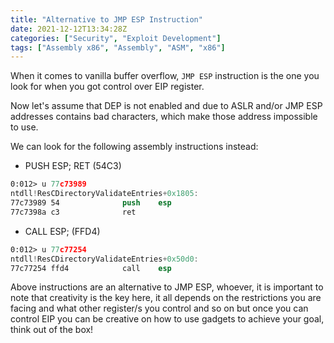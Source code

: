 ```yaml
---
title: "Alternative to JMP ESP Instruction"
date: 2021-12-12T13:34:28Z
categories: ["Security", "Exploit Development"]
tags: ["Assembly x86", "Assembly", "ASM", "x86"]
---
```


When it comes to vanilla buffer overflow, `JMP ESP` instruction is the one you look for when you got control over EIP register.

Now let's assume that DEP is not enabled and due to ASLR and/or JMP ESP addresses contains bad characters, which make those address impossible to use.

We can look for the following assembly instructions instead:

- PUSH ESP; RET (54C3)

```nasm
0:012> u 77c73989
ntdll!ResCDirectoryValidateEntries+0x1805:
77c73989 54              push    esp
77c7398a c3              ret
```

- CALL ESP; (FFD4)

```nasm
0:012> u 77c77254
ntdll!ResCDirectoryValidateEntries+0x50d0:
77c77254 ffd4            call    esp
```

Above instructions are an alternative to JMP ESP, whoever, it is important to note that creativity is the key here, it all depends on the restrictions you are facing and what other register/s you control and so on but once you can control EIP you can be creative on how to use gadgets to achieve your goal, think out of the box!

